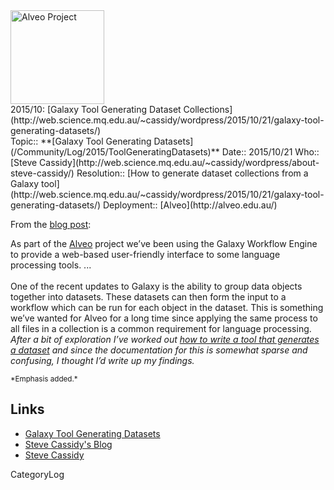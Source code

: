 <div class='center'><a href='http://alveo.edu.au/'><img src='/Images/Logos/AlveoBig.png' alt='Alveo Project' width="150" /></a></div>


<div class="title">2015/10: [Galaxy Tool Generating Dataset Collections](http://web.science.mq.edu.au/~cassidy/wordpress/2015/10/21/galaxy-tool-generating-datasets/)</div>



<div class='logbox'>
 Topic:: **[Galaxy Tool Generating Datasets](/Community/Log/2015/ToolGeneratingDatasets)**
 Date:: 2015/10/21
 Who:: [Steve Cassidy](http://web.science.mq.edu.au/~cassidy/wordpress/about-steve-cassidy/)
 Resolution:: [How to generate dataset collections from a Galaxy tool](http://web.science.mq.edu.au/~cassidy/wordpress/2015/10/21/galaxy-tool-generating-datasets/)
 Deployment:: [Alveo](http://alveo.edu.au/)
</div>

From the [blog post](http://web.science.mq.edu.au/~cassidy/wordpress/2015/10/21/galaxy-tool-generating-datasets/):

 As part of the [Alveo](http://alveo.edu.au/) project we’ve been using the Galaxy Workflow Engine to provide a web-based user-friendly interface to some language processing tools. ...<br /><br />
 One of the recent updates to Galaxy is the ability to group data objects together into datasets. These datasets can then form the input to a workflow which can be run for each object in the dataset.  This is something we’ve wanted for Alveo for a long time since applying the same process to all files in a collection is a common requirement for language processing.   *After a bit of exploration I’ve worked out [how to write a tool that generates a dataset](http://web.science.mq.edu.au/~cassidy/wordpress/2015/10/21/galaxy-tool-generating-datasets/) and since the documentation for this is somewhat sparse and confusing, I thought I’d write up my findings.*

<div class='center'><span style="font-size: smaller;"> *Emphasis added.* </span></div>

## Links

* [Galaxy Tool Generating Datasets](http://web.science.mq.edu.au/~cassidy/wordpress/2015/10/21/galaxy-tool-generating-datasets/)
* [Steve Cassidy's Blog](http://web.science.mq.edu.au/)
* [Steve Cassidy](http://web.science.mq.edu.au/~cassidy/wordpress/about-steve-cassidy/)

CategoryLog
